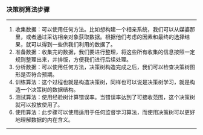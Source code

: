### 决策树算法步骤
----
  1. 收集数据：可以使用任何方法。比如想构建一个相亲系统，我们可以从媒婆那里，或者通过采访相亲对象获取数据。根据他们考虑的因素和最终的选择结果，就可以得到一些供我们利用的数据了。
  2. 准备数据：收集完的数据，我们要进行整理，将这些所有收集的信息按照一定规则整理出来，并排版，方便我们进行后续处理。
  3. 分析数据：可以使用任何方法，决策树构造完成之后，我们可以检查决策树图形是否符合预期。
  4. 训练算法：这个过程也就是构造决策树，同样也可以说是决策树学习，就是构造一个决策树的数据结构。
  5. 测试算法：使用经验树计算错误率。当错误率达到了可接收范围，这个决策树就可以投放使用了。
  6. 使用算法：此步骤可以使用适用于任何监督学习算法，而使用决策树可以更好地理解数据的内在含义。 
***

